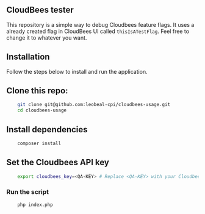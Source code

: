 ## CloudBees tester
This repository is a simple way to debug Cloudbees feature flags.
It uses a already created flag in CloudBees UI called `thisIsATestFlag`.
Feel free to change it to whatever you want.

## Installation
Follow the steps below to install and run the application.
## Clone this repo:
    
```bash
    git clone git@github.com:leobeal-cpi/cloudbees-usage.git
    cd cloudbees-usage
```

## Install dependencies
```bash
    composer install
```

## Set the Cloudbees API key
```bash
    export cloudbees_key=<QA-KEY> # Replace <QA-KEY> with your Cloudbees API key. Find it under "Installation instructions" in Cloudbees UI.
```

### Run the script

```bash
    php index.php
```
